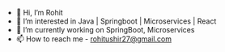 - 👋 Hi, I’m Rohit
- 👀 I’m interested in Java | Springboot | Microservices | React
- 🌱 I’m currently working on SpringBoot, Microservices
- 📫 How to reach me - rohitushir27@gmail.com

<!---
broogle/broogle is a ✨ special ✨ repository because its `README.md` (this file) appears on your GitHub profile.
You can click the Preview link to take a look at your changes.
--->
